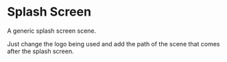 # Splash Screen
A generic splash screen scene.

Just change the logo being used and add the path of the scene that comes after the splash screen.
